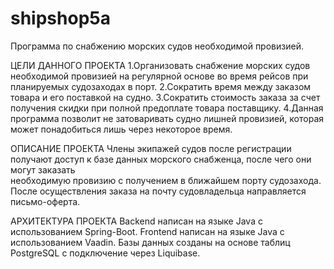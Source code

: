 # shipshop5a
Программа по снабжению морских судов необходимой провизией.

ЦЕЛИ ДАННОГО ПРОЕКТА
1.Организовать снабжение морских судов необходимой провизией на регулярной основе во время рейсов при планируемых судозаходах в порт. 
2.Сократить время между заказом товара и его поставкой на судно.
3.Сократить стоимость заказа за счет получения скидки при полной предоплате товара поставщику.
4.Данная программа позволит не затоваривать судно лишней провизией, которая может понадобиться лишь через некоторое время. 

ОПИСАНИЕ ПРОЕКТА
Члены экипажей судов после регистрации получают доступ  к базе данных  морского снабженца, после чего они могут заказать  
необходимую провизию с получением в ближайшем порту  судозахода. После осуществления заказа на почту судовладельца направляется письмо-оферта.

АРХИТЕКТУРА ПРОЕКТА
Backend написан на языке Java c использованием Spring-Boot.
Frontend написан на языке Java c использованием Vaadin.
Базы данных созданы на основе таблиц PostgreSQL c подключение через Liquibase.


